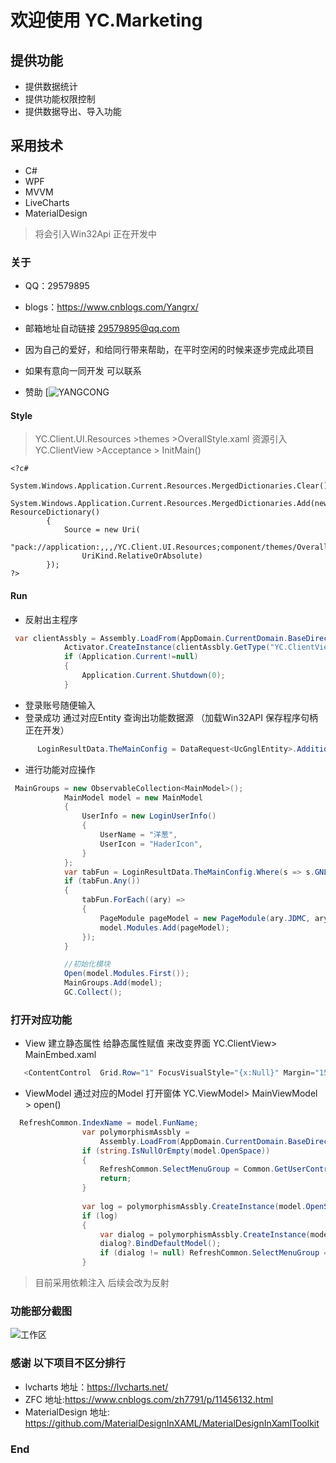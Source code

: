 # 欢迎使用 YC.Marketing

## 提供功能

* 提供数据统计
* 提供功能权限控制
* 提供数据导出、导入功能

## 采用技术

* C#
* WPF
* MVVM
* LiveCharts
* MaterialDesign

> 将会引入Win32Api  正在开发中


###  关于

* QQ：29579895

* blogs：<https://www.cnblogs.com/Yangrx/>
* 邮箱地址自动链接  29579895@qq.com

* 因为自己的爱好，和给同行带来帮助，在平时空闲的时候来逐步完成此项目
* 如果有意向一同开发 可以联系
* 赞助
  [![](http://chuantu.xyz/t6/703/1575893689x1033347913.png "YANGCONG")

#### Style
 >  YC.Client.UI.Resources >themes >OverallStyle.xaml
 > 资源引入    YC.ClientView >Acceptance > InitMain()

    <?c#
         System.Windows.Application.Current.Resources.MergedDictionaries.Clear();
            System.Windows.Application.Current.Resources.MergedDictionaries.Add(new ResourceDictionary()
            {
                Source = new Uri(
                    "pack://application:,,,/YC.Client.UI.Resources;component/themes/OverallStyle.xaml",
                    UriKind.RelativeOrAbsolute)
            });
    ?>


#### Run
* 反射出主程序
```c#
 var clientAssbly = Assembly.LoadFrom(AppDomain.CurrentDomain.BaseDirectory + "\\YC.ClientView.dll");
            Activator.CreateInstance(clientAssbly.GetType("YC.ClientView.Acceptance"));
            if (Application.Current!=null)
            {
                Application.Current.Shutdown(0);
            }
```
* 登录账号随便输入
* 登录成功 通过对应Entity 查询出功能数据源 （加载Win32API 保存程序句柄 正在开发）
```c#
      LoginResultData.TheMainConfig = DataRequest<UcGnglEntity>.Addition(new UcGnglEntity());
```
* 进行功能对应操作
```c#
 MainGroups = new ObservableCollection<MainModel>();
            MainModel model = new MainModel
            {
                UserInfo = new LoginUserInfo()
                {
                    UserName = "洋葱",
                    UserIcon = "HaderIcon",
                }
            };
            var tabFun = LoginResultData.TheMainConfig.Where(s => s.GNLX == 1).OrderBy(s => s.JDPX).ToList();
            if (tabFun.Any())
            {
                tabFun.ForEach((ary) =>
                {
                    PageModule pageModel = new PageModule(ary.JDMC, ary.JDSX, ary.JDPX);
                    model.Modules.Add(pageModel);
                });
            }

            //初始化模块
            Open(model.Modules.First());
            MainGroups.Add(model);
            GC.Collect();
```

### 打开对应功能
* View 建立静态属性 给静态属性赋值 来改变界面  YC.ClientView>  MainEmbed.xaml
```c#
   <ContentControl  Grid.Row="1" FocusVisualStyle="{x:Null}" Margin="15" Content="{Binding Path=(commons:RefreshCommon.SelectMenuGroup)}" />
```
* ViewModel 通过对应的Model  打开窗体  YC.ViewModel> MainViewModel > open()
```c#
  RefreshCommon.IndexName = model.FunName;
                var polymorphismAssbly =
                    Assembly.LoadFrom(AppDomain.CurrentDomain.BaseDirectory + "\\YC.ClientView.dll");
                if (string.IsNullOrEmpty(model.OpenSpace))
                {
                    RefreshCommon.SelectMenuGroup = Common.GetUserControl("YC.ClientView.DefaultViewPage");
                    return;
                }
            
                var log = polymorphismAssbly.CreateInstance(model.OpenSpace) is IModel;
                if (log)
                {
                    var dialog = polymorphismAssbly.CreateInstance(model.OpenSpace) as IModel;
                    dialog?.BindDefaultModel();
                    if (dialog != null) RefreshCommon.SelectMenuGroup = dialog.GetView();
                }
```


> 目前采用依赖注入 后续会改为反射

### 功能部分截图

![工作区](http://chuantu.xyz/t6/703/1575894654x1033347913.png "工作区")

### 感谢 以下项目不区分排行
* lvcharts 地址：https://lvcharts.net/
* ZFC 地址:https://www.cnblogs.com/zh7791/p/11456132.html
* MaterialDesign 地址: https://github.com/MaterialDesignInXAML/MaterialDesignInXamlToolkit

### End
